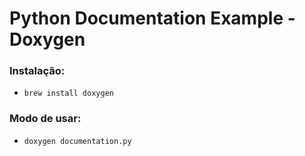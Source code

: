 # Python Documentation Example - Doxygen

### Instalação:

- `brew install doxygen`

### Modo de usar:

- `doxygen documentation.py`